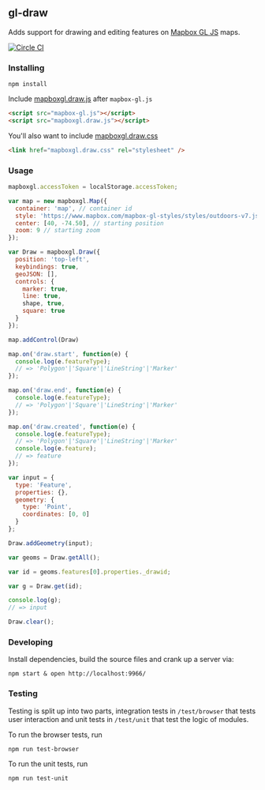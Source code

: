 gl-draw
---

Adds support for drawing and editing features on [Mapbox GL JS](https://www.mapbox.com/mapbox-gl-js/) maps.

[![Circle CI](https://circleci.com/gh/mapbox/gl-draw/tree/dev-pages.svg?style=svg&circle-token=9a1c59bacd6403294df7c5191a33adc7615ce1e7)](https://circleci.com/gh/mapbox/gl-draw/tree/dev-pages)

### Installing

    npm install

Include [mapboxgl.draw.js]() after `mapbox-gl.js`

```html
<script src="mapbox-gl.js"></script>
<script src="mapboxgl.draw.js"></script>
```

You'll also want to include [mapboxgl.draw.css](https://github.com/mapbox/gl-draw/blob/dev-pages/dist/mapboxgl.draw.css)

```html
<link href="mapboxgl.draw.css" rel="stylesheet" />
```

### Usage

```js
mapboxgl.accessToken = localStorage.accessToken;

var map = new mapboxgl.Map({
  container: 'map', // container id
  style: 'https://www.mapbox.com/mapbox-gl-styles/styles/outdoors-v7.json', //stylesheet location
  center: [40, -74.50], // starting position
  zoom: 9 // starting zoom
});

var Draw = mapboxgl.Draw({
  position: 'top-left',
  keybindings: true,
  geoJSON: [],
  controls: {
    marker: true,
    line: true,
    shape, true,
    square: true
  }
});

map.addControl(Draw)

map.on('draw.start', function(e) {
  console.log(e.featureType);
  // => 'Polygon'|'Square'|'LineString'|'Marker'
});

map.on('draw.end', function(e) {
  console.log(e.featureType);
  // => 'Polygon'|'Square'|'LineString'|'Marker'
});

map.on('draw.created', function(e) {
  console.log(e.featureType);
  // => 'Polygon'|'Square'|'LineString'|'Marker'
  console.log(e.feature);
  // => feature
});

var input = {
  type: 'Feature',
  properties: {},
  geometry: {
    type: 'Point',
    coordinates: [0, 0]
  }
};

Draw.addGeometry(input);

var geoms = Draw.getAll();

var id = geoms.features[0].properties._drawid;

var g = Draw.get(id);

console.log(g);
// => input

Draw.clear();
```

### Developing

Install dependencies, build the source files and crank up a server via:

    npm start & open http://localhost:9966/

### Testing

Testing is split up into two parts, integration tests in `/test/browser` that tests user interaction and unit tests in `/test/unit` that test the logic of modules.

To run the browser tests, run

    npm run test-browser

To run the unit tests, run

    npm run test-unit
